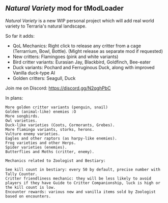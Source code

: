 
## _Natural Variety_ mod for tModLoader


_Natural Variety_ is a new WIP personal project which will add real world variety to Terraria's natural landscape. 

So far it adds:
- QoL Mechanics: Right click to release any critter from a cage (Terrarrium, Bowl, Bottle). (Might release as separate mod if requested)
- New critters: Flamingoes (pink and white variants)
- Bird critter variants: Eurasian Jay, Blackbird, Goldfinch, Bee-eater
- Duck variants: Pochard and Ferruginous Duck, along with improved Vanilla duck-type AI  
- Golden critters: Seagull, Duck

Join me on Discord: https://discord.gg/N2qghPbC

In plans:

    More golden critter variants (penguin, snail)
    Golden (animal-like) enemies :O
    More songbirds.
    Owl varieties. 
    Duck-like varieties (Coots, Cormorants, Grebes).
    More flamingo variants, storks, herons.
    Vulture enemy varieties. 
    Eagles and other raptors (as harpy-like enemies).
    Frog varieties and other Herps. 
    Spider varieties (enemies).
    Butterflies and Moths (critter, enemy).

	Mechanics related to Zoologist and Bestiary: 
    
    See kill count in bestiary: every 50 by default, precise number with Tally Counter.
    Critter friendliness mechanic: they will be less likely to avoid players if they have Guide to Critter Companionship, luck is high or the kill count is low.  
    Encounter rewards: various new and vanilla items sold by Zoologist based on encounters. 
	
 

	